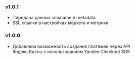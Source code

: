 ### v1.0.1
* Передача данных cmsname в metadata
* SSL ссылки в настройках маркета и метрики

### v1.0.0
* Добавлена возможность создания платежей через API Яндекс.Кассы с использованием Yandex Checkout SDK